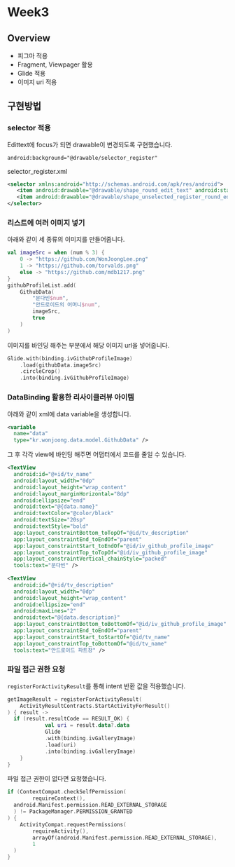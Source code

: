 # Week3
## Overview
- 피그마 적용
- Fragment, Viewpager 활용
- Glide 적용
- 이미지 uri 적용

## 구현방법

### selector 적용
Edittext에 focus가 되면 drawable이 변경되도록 구현했습니다.
```xml
android:background="@drawable/selector_register"
```
selector_register.xml
```xml
<selector xmlns:android="http://schemas.android.com/apk/res/android">  
   <item android:drawable="@drawable/shape_round_edit_text" android:state_focused="true" />  
   <item android:drawable="@drawable/shape_unselected_register_round_edit_text" android:state_focused="false" />  
</selector>
```

### 리스트에 여러 이미지 넣기
아래와 같이 세 종류의 이미지를 만들어줍니다.
```kotlin
val imageSrc = when (num % 3) {  
    0 -> "https://github.com/WonJoongLee.png"  
    1 -> "https://github.com/torvalds.png"  
    else -> "https://github.com/mdb1217.png"  
}  
githubProfileList.add(  
    GithubData(  
        "문다빈$num",  
		"안드로이드의 어머니$num",  
		imageSrc,  
		true  
	)  
)
```
이미지를 바인딩 해주는 부분에서 해당 이미지 url을 넣어줍니다.
```kotlin
Glide.with(binding.ivGithubProfileImage)  
    .load(githubData.imageSrc)  
    .circleCrop()  
    .into(binding.ivGithubProfileImage)
```

### DataBinding 활용한 리사이클러뷰 아이템
아래와 같이 xml에 data variable을 생성합니다.
```xml
<variable  
  name="data"  
  type="kr.wonjoong.data.model.GithubData" />
```
그 후 각각 view에 바인딩 해주면 어댑터에서 코드를 줄일 수 있습니다.
```xml
<TextView  
  android:id="@+id/tv_name"  
  android:layout_width="0dp"  
  android:layout_height="wrap_content"  
  android:layout_marginHorizontal="8dp"  
  android:ellipsize="end"  
  android:text="@{data.name}"  
  android:textColor="@color/black"  
  android:textSize="20sp"  
  android:textStyle="bold"  
  app:layout_constraintBottom_toTopOf="@id/tv_description"  
  app:layout_constraintEnd_toEndOf="parent"  
  app:layout_constraintStart_toEndOf="@id/iv_github_profile_image"  
  app:layout_constraintTop_toTopOf="@id/iv_github_profile_image"  
  app:layout_constraintVertical_chainStyle="packed"  
  tools:text="문다빈" />  
  
<TextView  
  android:id="@+id/tv_description"  
  android:layout_width="0dp"  
  android:layout_height="wrap_content"  
  android:ellipsize="end"  
  android:maxLines="2"  
  android:text="@{data.description}"  
  app:layout_constraintBottom_toBottomOf="@id/iv_github_profile_image"  
  app:layout_constraintEnd_toEndOf="parent"  
  app:layout_constraintStart_toStartOf="@id/tv_name"  
  app:layout_constraintTop_toBottomOf="@id/tv_name"  
  tools:text="안드로이드 파트장" />
```

### 파일 접근 권한 요청
`registerForActivityResult`를 통해 intent 반환 값을 적용했습니다.
```kotlin
getImageResult = registerForActivityResult(  
    ActivityResultContracts.StartActivityForResult()  
) { result ->  
  if (result.resultCode == RESULT_OK) {  
		    val uri = result.data?.data  
			Glide  
            .with(binding.ivGalleryImage)  
            .load(uri)  
            .into(binding.ivGalleryImage)  
    }  
}
```
파일 접근 권한이 없다면 요청했습니다.
```kotlin
if (ContextCompat.checkSelfPermission(  
        requireContext(),  
  android.Manifest.permission.READ_EXTERNAL_STORAGE  
  ) != PackageManager.PERMISSION_GRANTED  
) {  
    ActivityCompat.requestPermissions(  
        requireActivity(),  
		arrayOf(android.Manifest.permission.READ_EXTERNAL_STORAGE),  
		1  
  )  
}
```